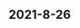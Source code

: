 
## 2021-8-26

### [<title data-react-helmet="true">高性能计算工程师需要什么技术堆栈？ opencl dsp neon perf profile tvm？ - 知乎</title>](https://www.zhihu.com/question/481648758/answer/2081576368?utm_medium=social&utm_oi=49336847171584&utm_source=com.instapaper.android)